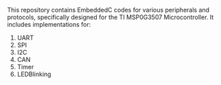 This repository contains EmbeddedC codes for various peripherals and protocols, specifically designed for the TI MSP0G3507 Microcontroller. It includes implementations for: 
1. UART
2. SPI
3. I2C
4. CAN
5. Timer
6. LEDBlinking
